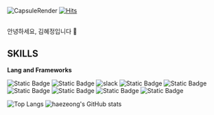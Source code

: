 
![CapsuleRender](https://capsule-render.vercel.app/api?type=waving&height=277&color=gradient&text=Hi,%20I'm%20HaeJeong&fontAlign=50&fontSize=65&textBg=false)
[![Hits](https://hits.seeyoufarm.com/api/count/incr/badge.svg?url=https%3A%2F%2Fgithub.com%2Fhaezeong%2Fhit-counter&count_bg=%23FF83B3&title_bg=%23747474&icon=apachespark.svg&icon_color=%23FF83B3&title=%EB%B0%A9%EB%AC%B8%EC%9E%90%EC%88%98&edge_flat=false)](https://hits.seeyoufarm.com)

## 
안녕하세요, 김혜정입니다 💖

## SKILLS
**Lang and Frameworks**  

![Static Badge](https://img.shields.io/badge/python-3776AB?logo=python&logoColor=%23f0f8ff)
![Static Badge](https://img.shields.io/badge/mysql-%234479A1?logo=mysql&logoColor=%23f0f8ff)
![slack](https://img.shields.io/badge/slack-4A154B?logo=slack)
![Static Badge](https://img.shields.io/badge/html5-E34F26?logo=html5&logoColor=%23f0f8ff)
![Static Badge](https://img.shields.io/badge/css3-%231572B6?logo=css3&logoColor=%23f0f8ff)<br>
![Static Badge](https://img.shields.io/badge/jupyter-%23F37626?logo=jupyter&logoColor=%23f0f8ff)
![Static Badge](https://img.shields.io/badge/git-%23F05032?logo=git&logoColor=%23f0f8ff)
![Static Badge](https://img.shields.io/badge/github-%23181717?logo=github&logoColor=%23f0f8ff)
![Static Badge](https://img.shields.io/badge/javascript-%23F7DF1E?logo=javascript&logoColor=%23f0f8ff)


![Top Langs](https://github-readme-stats.vercel.app/api/top-langs/?username=haezeong&exclude_repo=github-readme-stats,anuraghazra.github.io)
![haezeong's GitHub stats](https://github-readme-stats.vercel.app/api?username=haezeong&show_icons=true&theme=dracula)
